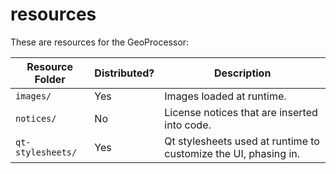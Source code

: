 # resources #

These are resources for the GeoProcessor:

| **Resource Folder** | **Distributed?** | **Description** |
| -- | -- | -- |
| `images/` | Yes | Images loaded at runtime. |
| `notices/` | No | License notices that are inserted into code. |
| `qt-stylesheets/` | Yes | Qt stylesheets used at runtime to customize the UI, phasing in. |

